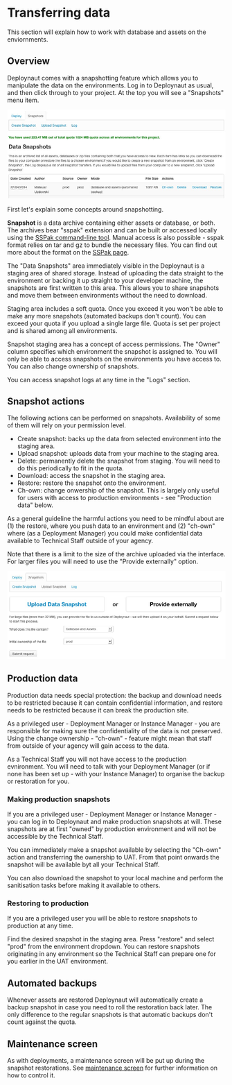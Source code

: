 <!--
title: Transferring data
pagenumber: 8
-->

# Transferring data

This section will explain how to work with database and assets on the enviornments.

## Overview

Deploynaut comes with a snapshotting feature which allows you to manipulate the data on the environments. Log in to
Deploynaut as usual, and then click through to your project. At the top you will see a "Snapshots" menu item.

![Deploynaut - snapshots interface](_images/deploynaut-snapshots.jpg)

First let's explain some concepts around snapshotting.

**Snapshot** is a data archive containing either assets or database, or both. The archives bear "sspak" extension and
can be built or accessed locally using the [SSPak command-line tool](http://silverstripe.github.io/sspak/). Manual
access is also possible - sspak format relies on tar and gz to bundle the necessary files. You can find out more about
the format on the [SSPak page](http://silverstripe.github.io/sspak/).

The "Data Snapshots" area immediately visible in the Deploynaut is a staging area of shared storage. Instead of
uploading the data straight to the environment or backing it up straight to your developer machine, the snapshots are
first written to this area. This allows you to share snapshots and move them between environments without the need to
download.

Staging area includes a soft quota. Once you exceed it you won't be able to make any more snapshots (automated backups
don't count). You can exceed your quota if you upload a single large file. Quota is set per project and is shared
among all environments.

Snapshot staging area has a concept of access permissions. The "Owner" column specifies which environment the snapshot
is assigned to. You will only be able to access snapshots on the environments you have access to. You can also change
ownership of snapshots.

You can access snapshot logs at any time in the "Logs" section.

## Snapshot actions

The following actions can be performed on snapshots. Availability of some of them will rely on your permission level.

* Create snapshot: backs up the data from selected environment into the staging area.
* Upload snapshot: uploads data from your machine to the staging area.
* Delete: permanently delete the snapshot from staging. You will need to do this periodically to fit in the quota.
* Download: access the snapshot in the staging area.
* Restore: restore the snapshot onto the environment.
* Ch-own: change onwership of the snapshot. This is largely only useful for users with access to production
environments - see "Production data" below.

As a general guideline the harmful actions you need to be mindful about are (1) the restore, where you push data to an
environment and (2) "ch-own" where (as a Deployment Manager) you could make confidential data available to Technical
Staff outside of your agency.

Note that there is a limit to the size of the archive uploaded via the interface. For larger files you will need to use
the "Provide externally" option.

![Deploynaut - uploading a snapshot](_images/deploynaut-external-upload.jpg)

## Production data

Production data needs special protection: the backup and download needs to be restricted because it can contain
confidential information, and restore needs to be restricted because it can break the production site.

<div class="notice" markdown='1'>
As a privileged user - Deployment Manager or Instance Manager - you are responsible for making sure the confidentiality
of the data is not preserved. Using the change ownership - "ch-own" - feature might mean that staff from outside of your
agency will gain access to the data.
</div>

As a Technical Staff you will not have access to the production evnironment. You will need to talk with your Deployment
Manager (or if none has been set up - with your Instance Manager) to organise the backup or restoration for you.

### Making production snapshots

If you are a privileged user - Deployment Manager or Instance Manager - you can log in to Deploynaut and make production
snapshots at will. These snapshots are at first "owned" by production environment and will not be accessible by the
Technical Staff.

You can immediately make a snapshot available by selecting the "Ch-own" action and transferring the ownership to
UAT. From that point onwards the snapshot will be available byt all your Technical Staff.

You can also download the snapshot to your local machine and perform the sanitisation tasks before making it available
to others.

### Restoring to production

If you are a privileged user you will be able to restore snapshots to production at any time.

Find the desired snapshot in the staging area. Press "restore" and select "prod" from the environment dropdown. You can
restore snapshots originating in any environment so the Technical Staff can prepare one for you earlier in the UAT
environment.

## Automated backups

Whenever assets are restored Deploynaut will automatically create a backup snapshot in case you need to roll the
restoration back later. The only difference to the regular snapshots is that automatic backups don't count against the
quota.

## Maintenance screen

As with deployments, a maintenance screen will be put up during the snapshot restorations. See [maintenance screen](cwp-features/maintenance_screen)
for further information on how to control it.
